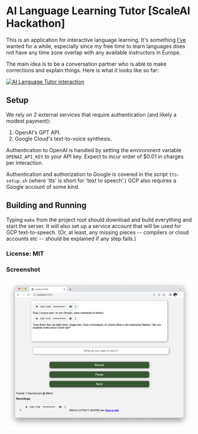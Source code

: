 # AI Language Learning Tutor [ScaleAI Hackathon]

This is an application for interactive language learning. It's something [I've](https://www.twitter.com/brian_mount)
wanted for a while, especially since my free time to learn languages does not have any time zone overlap with any
available instructors in Europe.

The main idea is to be a conversation partner who is able to make corrections and explain things.
Here is what it looks like so far:

[![AI Language Tutor interaction](https://img.youtube.com/vi/WA_udR-xoVE/maxresdefault.jpg)](https://www.youtube.com/watch?v=WA_udR-xoVE)

## Setup

We rely on 2 external services that require authentication (and likely a modest payment):

1. OpenAI's GPT API.
2. Google Cloud's text-to-voice synthesis.

Authentication to OpenAI is handled by setting the environment variable `OPENAI_API_KEY`
to your API key. Expect to incur order of $0.01 in charges per interaction.

Authentication and authorization to Google is covered in the script `tts-setup.sh` (where
'tts' is short for 'text to speech'.) GCP also requires a Google account of some kind.

## Building and Running

Typing `make` from the project root should download and build everything and start the server.
It will also set up a service account that will be used for GCP text-to-speech. (Or, at
least, any missing pieces -- compilers or cloud accounts etc -- should be explained if any
step fails.)

### License: MIT

### Screenshot

![Screenshot](screenshot.png)
